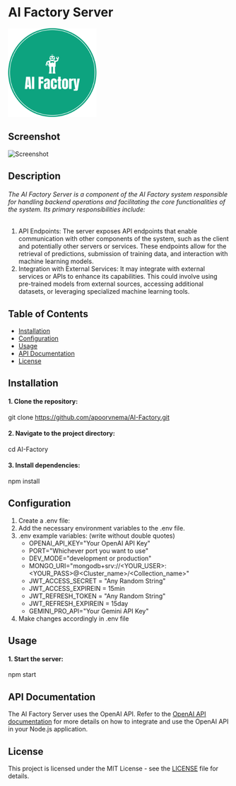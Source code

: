 # AI Factory Server
<img src="./client/public/ai-factory-logo.png" width="200px" alt="AI Factory logo">

## Screenshot
<img src="screenshot.png" width="800px" alt="Screenshot">

## Description

######  The AI Factory Server is a component of the AI Factory system responsible for handling backend operations and facilitating the core functionalities of the system. Its primary responsibilities include:
1. API Endpoints: The server exposes API endpoints that enable communication with other components of the system, such as the client and potentially other servers or services. These endpoints allow for the retrieval of predictions, submission of training data, and interaction with machine learning models.
2. Integration with External Services: It may integrate with external services or APIs to enhance its capabilities. This could involve using pre-trained models from external sources, accessing additional datasets, or leveraging specialized machine learning tools.

## Table of Contents

- [Installation](#installation)
- [Configuration](#configuration)
- [Usage](#usage)
- [API Documentation](#api-documentation)
- [License](#license)

## Installation

#### 1. Clone the repository:
git clone https://github.com/apoorvnema/AI-Factory.git

#### 2. Navigate to the project directory:
cd AI-Factory

#### 3. Install dependencies:
npm install

## Configuration
1) Create a .env file:
2) Add the necessary environment variables to the .env file.
3) .env example variables: (write without double quotes)
    - OPENAI_API_KEY="Your OpenAI API Key"
    - PORT="Whichever port you want to use"
    - DEV_MODE="development or production"
    - MONGO_URI="mongodb+srv://<YOUR_USER>:<YOUR_PASS>@<Cluster_name>/<Collection_name>"
    - JWT_ACCESS_SECRET = "Any Random String"
    - JWT_ACCESS_EXPIREIN = 15min
    - JWT_REFRESH_TOKEN = "Any Random String"
    - JWT_REFRESH_EXPIREIN = 15day
    - GEMINI_PRO_API="Your Gemini API Key"
4) Make changes accordingly in .env file

## Usage
#### 1. Start the server:
npm start

## API Documentation
The AI Factory Server uses the OpenAI API. Refer to the [OpenAI API documentation](https://platform.openai.com/docs/api-reference) for more details on how to integrate and use the OpenAI API in your Node.js application.

## License
This project is licensed under the MIT License - see the [LICENSE](LICENSE) file for details.
